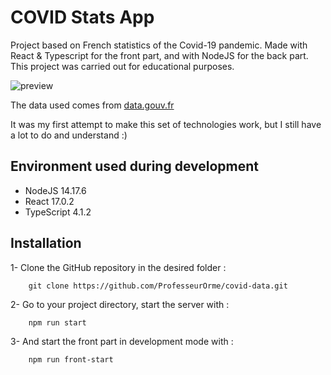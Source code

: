 # COVID Stats App


Project based on French statistics of the Covid-19 pandemic. Made with React & Typescript for the front part, and with NodeJS for the back part. This project was carried out for educational purposes.

![preview](https://github.com/ProfesseurOrme/covid-data/tree/main/client/public/preview.jpg?raw=true)


The data used comes from [data.gouv.fr](https://www.data.gouv.fr/fr/pages/donnees-coronavirus/)

It was my first attempt to make this set of technologies work, but I still have a lot to do and understand :)

## Environment used during development

* NodeJS 14.17.6
* React 17.0.2
* TypeScript 4.1.2

## Installation
1- Clone the GitHub repository in the desired folder :
```
    git clone https://github.com/ProfesseurOrme/covid-data.git
```

2- Go to your project directory, start the server with  :
```
    npm run start
```

3- And start the front part in development mode with :
```
    npm run front-start
```
